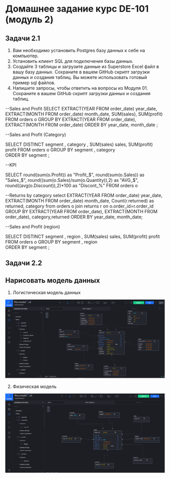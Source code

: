 # Домашнее задание курс DE-101 (модуль 2)

## Задачи 2.1
1. Вам необходимо установить Postgres базу данных к себе на компьютер. 
2. Установить клиент SQL для подключения базы данных.
3. Создайте 3 таблицы и загрузите данные из Superstore Excel файл в вашу базу данных. Сохраните в вашем GitHub скрипт загрузки данных и создания таблиц. Вы можете использовать готовый пример sql файлов.
4. Напишите запросы, чтобы ответить на вопросы из Модуля 01. Сохраните в вашем GitHub скрипт загрузки данных и создания таблиц.


--Sales and Profit 
SELECT
	EXTRACT(YEAR FROM order_date) year_date,
	EXTRACT(MONTH FROM order_date) month_date,
	SUM(sales),
	SUM(profit)
FROM orders o 
GROUP BY EXTRACT(YEAR FROM order_date), EXTRACT(MONTH FROM order_date)
ORDER BY year_date, month_date ;


--Sales and Profit (Category)

SELECT DISTINCT 
	segment ,
	category ,
	SUM(sales) sales,
	SUM(profit) profit
FROM orders o
GROUP BY segment , category  
ORDER BY segment ; 


--KPI

SELECT round(sum(o.Profit)) as "Profit_$",
   round(sum(o.Sales)) as "Sales_$",
   round((sum(o.Sales)/sum(o.Quantity)),2) as "AVG_$",
   round((avg(o.Discount)),2)*100 as "Discont_%"
FROM orders o

--Returns by category
select EXTRACT(YEAR FROM order_date) year_date,
	EXTRACT(MONTH FROM order_date) month_date,
     Count(r.returned) as returned,
     category
from orders o join returns r on o.order_id=r.order_id  
GROUP BY EXTRACT(YEAR FROM order_date), EXTRACT(MONTH FROM order_date), category,returned
ORDER BY year_date, month_date;

--Sales and Profit (region)

SELECT DISTINCT 
	segment ,
	region  ,
	SUM(sales) sales,
	SUM(profit) profit
FROM orders o
GROUP BY segment , region  
ORDER BY segment ; 

## Задачи 2.2


## Нарисовать модель данных
1. Логистическая модель данных


![alt text](https://github.com/ennsyuliya/DE-101/blob/hw/module%2002/Логическая%20модель.png?raw=true)

2. Физическая модель

![alt text](https://github.com/ennsyuliya/DE-101/blob/hw/module%2002/Физическая%20модель.png?raw=true)
    




